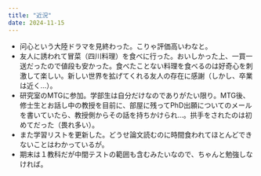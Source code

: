 ```yaml
---
title: "近況"
date: 2024-11-15
---
```

- 问心という大陸ドラマを見終わった。こりゃ評価高いわなと。
- 友人に誘われて冒菜（四川料理）を食べに行った。おいしかった上、一買一送だったので値段も安かった。食べたことない料理を食べるのは好奇心を刺激して楽しい。新しい世界を拡げてくれる友人の存在に感謝（しかし、卒業は近く...）。
- 研究室のMTGに参加。学部生は自分だけなのでありがたい限り。MTG後、修士生とお話し中の教授を目前に、部屋に残ってPhD出願についてのメールを書いていたら、教授側からその話を持ちかけられ...。拱手をされたのは初めてだった（畏れ多い）。
- また学習リストを更新した。どうせ論文読むのに時間食われてほとんどできないことはわかっているが。
- 期末は１教科だが中間テストの範囲も含むみたいなので、ちゃんと勉強しなければ。